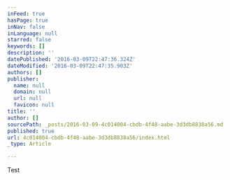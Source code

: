 ```yaml
---
inFeed: true
hasPage: true
inNav: false
inLanguage: null
starred: false
keywords: []
description: ''
datePublished: '2016-03-09T22:47:36.324Z'
dateModified: '2016-03-09T22:47:35.903Z'
authors: []
publisher:
  name: null
  domain: null
  url: null
  favicon: null
title: ''
author: []
sourcePath: _posts/2016-03-09-4c014004-cbdb-4f48-aabe-3d3db8838a56.md
published: true
url: 4c014004-cbdb-4f48-aabe-3d3db8838a56/index.html
_type: Article

---
```

Test